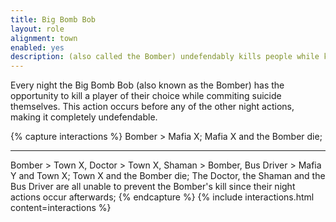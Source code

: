 ```yaml
---
title: Big Bomb Bob
layout: role
alignment: town
enabled: yes
description: (also called the Bomber) undefendably kills people while killing themselves
---
```


Every night the Big Bomb Bob (also known as the Bomber) has the opportunity to kill a player of their choice while commiting suicide themselves. This action occurs before any of the other night actions, making it completely undefendable.

{% capture interactions %}
Bomber > Mafia X;
Mafia X and the Bomber die;

---
Bomber > Town X, Doctor > Town X, Shaman > Bomber, Bus Driver > Mafia Y and Town X;
Town X and the Bomber die;
The Doctor, the Shaman and the Bus Driver are all unable to prevent the Bomber's kill since their night actions occur afterwards;
{% endcapture %}
{% include interactions.html content=interactions %}
